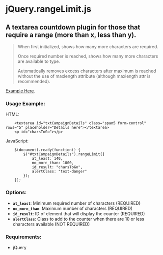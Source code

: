 jQuery.rangeLimit.js
====================

A textarea countdown plugin for those that require a range (more than x, less than y).
--------------------------------------------------------------------------------------

> When first initialized, shows how many more characters are required.
> 
> Once required number is reached, shows how many more characters are available to type.
>
> Automatically removes excess characters after maximum is reached without the use of maxlength attribute (although maxlength attr is recommended).

[Example Here](http://www.bricebentler.com/rangelimit/ "Example Here").

### Usage Example:
HTML:

		<textarea id="txtCampaignDetails" class="span5 form-control" rows="5" placeholder="Details here"></textarea>
		<p id="charsToGo"></p>

JavaScript:

		$(document).ready(function() {
			$("#txtCampaignDetails").rangeLimit({
				at_least: 140,
				no_more_than: 1000,
				id_result: "charsToGo",
				alertClass: "text-danger"
			});
		});

### Options:

* **`at_least`**: Minimum required number of characters (REQUIRED)
* **`no_more_than`**: Maximum number of characters (REQUIRED)
* **`id_result`**: ID of element that will display the counter (REQUIRED)
* **`alertClass`**: Class to add to the counter when there are 10 or less characters available (NOT REQUIRED)

### Requirements:

* jQuery
